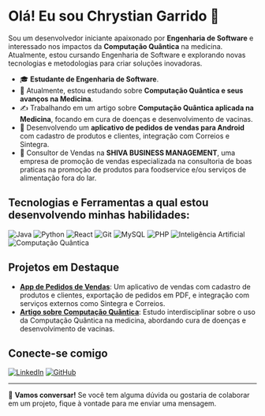 # Olá! Eu sou Chrystian Garrido 👋

Sou um desenvolvedor iniciante apaixonado por **Engenharia de Software** e interessado nos impactos da **Computação Quântica** na medicina. Atualmente, estou cursando Engenharia de Software e explorando novas tecnologias e metodologias para criar soluções inovadoras.

- 🎓 **Estudante de Engenharia de Software**.
- 🌱 Atualmente, estou estudando sobre **Computação Quântica e seus avanços na Medicina**.
- ✍️ Trabalhando em um artigo sobre **Computação Quântica aplicada na Medicina**, focando em cura de doenças e desenvolvimento de vacinas.
- 🚀 Desenvolvendo um **aplicativo de pedidos de vendas para Android** com cadastro de produtos e clientes, integração com Correios e Sintegra.
- 💼 Consultor de Vendas na **SHIVA BUSINESS MANAGEMENT**, uma empresa de promoção de vendas especializada na consultoria de boas praticas na promoção de produtos para foodservice e/ou serviços de alimentação fora do lar.

## Tecnologias e Ferramentas a qual estou desenvolvendo minhas habilidades:
![Java](https://img.shields.io/badge/Java-ED8B00?style=for-the-badge&logo=java&logoColor=white)
![Python](https://img.shields.io/badge/Python-3776AB?style=for-the-badge&logo=python&logoColor=white)
![React](https://img.shields.io/badge/React-20232A?style=for-the-badge&logo=react&logoColor=61DAFB)
![Git](https://img.shields.io/badge/Git-F05032?style=for-the-badge&logo=git&logoColor=white)
![MySQL](https://img.shields.io/badge/MySQL-00000F?style=for-the-badge&logo=mysql&logoColor=white)
![PHP](https://img.shields.io/badge/PHP-777BB4?style=for-the-badge&logo=php&logoColor=white)
![Inteligência Artificial](https://img.shields.io/badge/IA-Artificial%20Intelligence-blue?style=for-the-badge&logo=ai)
![Computação Quântica](https://img.shields.io/badge/Computação%20Quântica-6A0DAD?style=for-the-badge)

## Projetos em Destaque
- **[App de Pedidos de Vendas](https://github.com/ChrystianGarrido)**: Um aplicativo de vendas com cadastro de produtos e clientes, exportação de pedidos em PDF, e integração com serviços externos como Sintegra e Correios.
- **[Artigo sobre Computação Quântica](https://github.com/ChrystianGarrido)**: Estudo interdisciplinar sobre o uso da Computação Quântica na medicina, abordando cura de doenças e desenvolvimento de vacinas.

## Conecte-se comigo
[![LinkedIn](https://img.shields.io/badge/LinkedIn-blue?style=for-the-badge&logo=linkedin)](https://www.linkedin.com/in/chrystian-garrido-5364403b/)
[![GitHub](https://img.shields.io/badge/GitHub-black?style=for-the-badge&logo=github)](https://github.com/ChrystianGarrido)

---

💬 **Vamos conversar!** Se você tem alguma dúvida ou gostaria de colaborar em um projeto, fique à vontade para me enviar uma mensagem.
